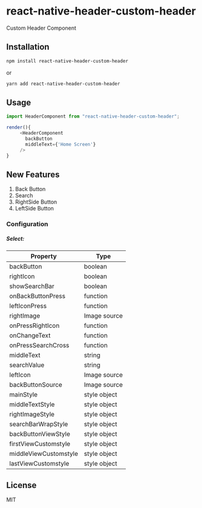 # react-native-header-custom-header

Custom Header Component

## Installation

```sh
npm install react-native-header-custom-header
```

or

```sh
yarn add react-native-header-custom-header
```

## Usage

```js
import HeaderComponent from "react-native-header-custom-header";

render(){
     <HeaderComponent
       backButton
       middleText={'Home Screen'}
     />
}
```

## New Features

1. Back Button
2. Search 
3. RightSide Button
4. LeftSide Button

### Configuration
##### Select:

| Property | Type |  
|---------------|----------|
| backButton | boolean | 
| rightIcon | boolean |
| showSearchBar | boolean | 
| onBackButtonPress | function | 
| leftIconPress | function | 
| rightImage | Image source | 
| onPressRightIcon | function | 
| onChangeText | function | 
| onPressSearchCross | function | 
| middleText | string | 
| searchValue | string | 
| leftIcon | Image source | 
| backButtonSource | Image source | 
| mainStyle | style object | 
| middleTextStyle | style object | 
| rightImageStyle | style object | 
| searchBarWrapStyle | style object | 
| backButtonViewStyle | style object | 
| firstViewCustomstyle | style object | 
| middleViewCustomstyle | style object | 
| lastViewCustomstyle | style object | 
   

## License

MIT
